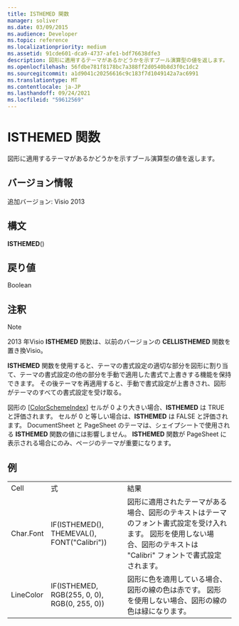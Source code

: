 ```yaml
---
title: ISTHEMED 関数
manager: soliver
ms.date: 03/09/2015
ms.audience: Developer
ms.topic: reference
ms.localizationpriority: medium
ms.assetid: 91cde601-dca9-4737-afe1-bdf76638dfe3
description: 図形に適用するテーマがあるかどうかを示すブール演算型の値を返します。
ms.openlocfilehash: 56fdbe781f8178bc7a388ff2d0540b8d3f0c1dc2
ms.sourcegitcommit: a1d9041c20256616c9c183f7d1049142a7ac6991
ms.translationtype: MT
ms.contentlocale: ja-JP
ms.lasthandoff: 09/24/2021
ms.locfileid: "59612569"
---
```

# <a name="isthemed-function"></a>ISTHEMED 関数

図形に適用するテーマがあるかどうかを示すブール演算型の値を返します。 
  
## <a name="version-information"></a>バージョン情報

追加バージョン: Visio 2013
 
  
## <a name="syntax"></a>構文

 **ISTHEMED**()
  
## <a name="return-value"></a>戻り値

Boolean
  
## <a name="remarks"></a>注釈

> [!NOTE]
> 2013 年Visio **ISTHEMED** 関数は、以前のバージョンの **CELLISTHEMED** 関数を置き換Visio。 
  
**ISTHEMED** 関数を使用すると、テーマの書式設定の適切な部分を図形に割り当て、テーマの書式設定の他の部分を手動で適用した書式で上書きする機能を保持できます。 その後テーマを再適用すると、手動で書式設定が上書きされ、図形がテーマのすべての書式設定を受け取る。 
  
 図形の [[ColorSchemeIndex](colorschemeindex-cell-theme-properties-section.md)] セルが 0 より大きい場合、**ISTHEMED** は TRUE と評価されます。 セルが 0 と等しい場合は、**ISTHEMED** は FALSE と評価されます。 DocumentSheet と PageSheet のテーマは、シェイプシートで使用される **ISTHEMED** 関数の値には影響しません。 **ISTHEMED** 関数が PageSheet に表示される場合にのみ、ページのテーマが重要になります。 
  
## <a name="example"></a>例

||||
|:-----|:-----|:-----|
|Cell  <br/> |式  <br/> |結果  <br/> |
|Char.Font  <br/> |IF(ISTHEMED(), THEMEVAL(), FONT("Calibri"))  <br/> |図形に適用されたテーマがある場合、図形のテキストはテーマのフォント書式設定を受け入れます。 図形を使用しない場合、図形のテキストは "Calibri" フォントで書式設定されます。  <br/> |
|LineColor  <br/> |IF(ISTHEMED, RGB(255, 0, 0), RGB(0, 255, 0))  <br/> |図形に色を適用している場合、図形の線の色は赤です。 図形を使用しない場合、図形の線の色は緑になります。  <br/> |
   

